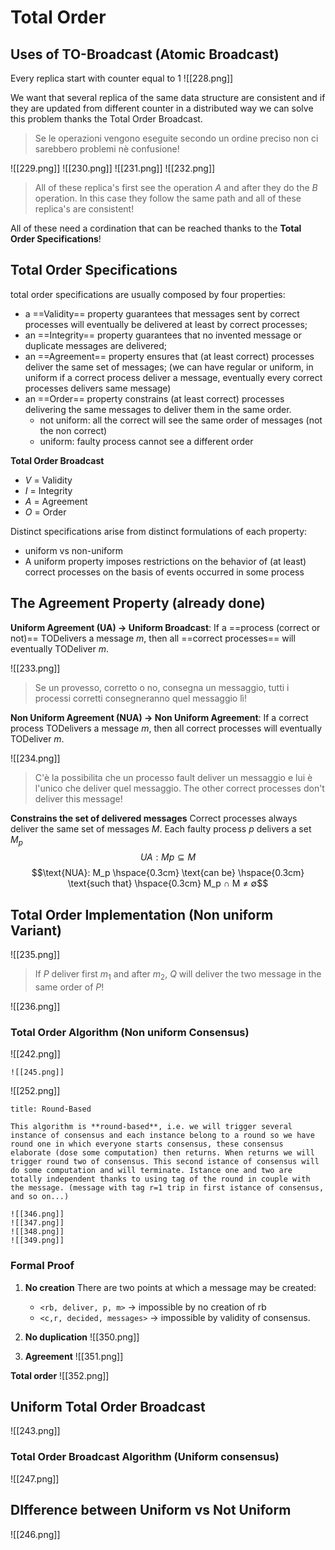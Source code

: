 # Total Order

## Uses of TO-Broadcast (Atomic Broadcast)
Every replica start with counter equal to 1
![[228.png]]

We want that several replica of the same data structure are consistent and if they are updated from different counter in a distributed way we can solve this problem thanks the Total Order Broadcast.

>Se le operazioni vengono eseguite secondo un ordine preciso non ci sarebbero problemi nè confusione!

![[229.png]]
![[230.png]]
![[231.png]]
![[232.png]]

>All of these replica's first see the operation $A$ and after they do the $B$ operation. In this case they follow the same path and all of these replica's are consistent!

All of these need a cordination that can be reached thanks to the **Total Order Specifications**!

## Total Order Specifications
total order specifications are usually composed by four properties:
- a ==Validity== property guarantees that messages sent by correct processes will eventually be delivered at least by correct processes;
- an ==Integrity== property guarantees that no invented message or duplicate messages are delivered;
- an ==Agreement== property ensures that (at least correct) processes deliver the same set of messages; (we can have regular or uniform, in uniform if a correct process deliver a message, eventually every correct processes delivers same message)
- an ==Order== property constrains (at least correct) processes delivering the same messages to deliver them in the same order.
	- not uniform: all the correct will see the same order of messages (not the non correct)
	- uniform: faulty process cannot see a different order

**Total Order Broadcast**
- $V$ = Validity
- $I$ = Integrity
- $A$ = Agreement
- $O$ = Order

Distinct specifications arise from distinct formulations of each property:
- uniform vs non-uniform
- A uniform property imposes restrictions on the behavior of (at least) correct processes on the basis of events occurred in some process

## The Agreement Property (already done)
**Uniform Agreement (UA) $\to$ Uniform Broadcast**: If a ==process (correct or not)== TODelivers a message $m$, then all ==correct processes== will eventually TODeliver $m$.

![[233.png]]

>Se un provesso, corretto o no, consegna un messaggio, tutti i processi corretti consegneranno quel messaggio lì!

**Non Uniform Agreement (NUA) $\to$ Non Uniform Agreement**: If a correct process TODelivers a message $m$, then all correct processes will eventually TODeliver $m$.

![[234.png]]

>C'è la possibilita che un processo fault deliver un messaggio e lui è l'unico che deliver quel messaggio. The other correct processes don't deliver this message!

**Constrains the set of delivered messages**
Correct processes always deliver the same set of messages $M$. Each faulty process $p$ delivers a set $M_p$
$$UA: Mp ⊆ M$$
$$\text{NUA}: M_p \hspace{0.3cm} \text{can be} \hspace{0.3cm} \text{such that} \hspace{0.3cm} M_p ∩ M ≠ ∅$$
## Total Order Implementation (Non uniform Variant)
![[235.png]]

>If $P$ deliver first $m_1$ and after $m_2$, $Q$ will deliver the two message in the same order of $P$!

![[236.png]]

### Total Order Algorithm (Non uniform Consensus)
![[242.png]]

```ad-info
![[245.png]]

```


![[252.png]]

```ad-success
title: Round-Based

This algorithm is **round-based**, i.e. we will trigger several instance of consensus and each instance belong to a round so we have round one in which everyone starts consensus, these consensus elaborate (dose some computation) then returns. When returns we will trigger round two of consensus. This second istance of consensus will do some computation and will terminate. Istance one and two are totally independent thanks to using tag of the round in couple with the message. (message with tag r=1 trip in first istance of consensus, and so on...)
```

```ad-example
![[346.png]]
![[347.png]]
![[348.png]]
![[349.png]]

```

### Formal Proof
1. **No creation**
	There are two points at which a message may be created:
	- `<rb, deliver, p, m>` $\to$ impossible by no creation of rb
	- `<c,r, decided, messages>` $\to$  impossible by validity of consensus.

2. **No duplication**
	![[350.png]]
	

3. **Agreement**
	![[351.png]]
	


**Total order**
![[352.png]]



## Uniform Total Order Broadcast
![[243.png]]

### Total Order Broadcast Algorithm (Uniform consensus)
![[247.png]]

## DIfference between Uniform vs Not Uniform
![[246.png]]